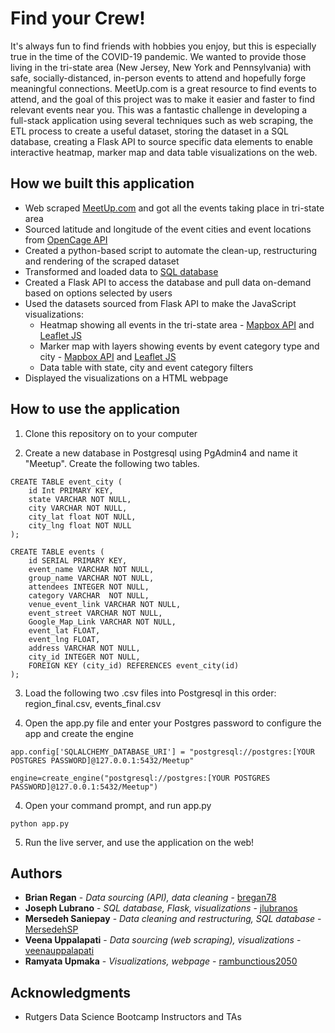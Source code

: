 # Find your Crew!

It's always fun to find friends with hobbies you enjoy, but this is especially true in the time of the COVID-19 pandemic. We wanted to provide those living in the tri-state area (New Jersey, New York and Pennsylvania) with safe, socially-distanced, in-person events to attend and hopefully forge meaningful connections. MeetUp.com is a great resource to find events to attend, and the goal of this project was to make it easier and faster to find relevant events near you. This was a fantastic challenge in developing a full-stack application using several techniques such as web scraping, the ETL process to create a useful dataset, storing the dataset in a SQL database, creating a Flask API to source specific data elements to enable interactive heatmap, marker map and data table visualizations on the web.

## How we built this application

* Web scraped [MeetUp.com](https://www.meetup.com/) and got all the events taking place in tri-state area
* Sourced latitude and longitude of the event cities and event locations from [OpenCage API](https://opencagedata.com/api)
* Created a python-based script to automate the clean-up, restructuring and rendering of the scraped dataset
* Transformed and loaded data to [SQL database](https://www.postgresql.org/)
* Created a Flask API to access the database and pull data on-demand based on options selected by users
* Used the datasets sourced from Flask API to make the JavaScript visualizations:
  * Heatmap showing all events in the tri-state area - [Mapbox API](https://docs.mapbox.com/api/overview/) and [Leaflet JS](https://leafletjs.com/)
  * Marker map with layers showing events by event category type and city - [Mapbox API](https://docs.mapbox.com/api/overview/) and [Leaflet JS](https://leafletjs.com/)
  * Data table with state, city and event category filters
* Displayed the visualizations on a HTML webpage

## How to use the application

1. Clone this repository on to your computer

2. Create a new database in Postgresql using PgAdmin4 and name it "Meetup". Create the following two tables.
```
CREATE TABLE event_city (
	id Int PRIMARY KEY,
	state VARCHAR NOT NULL,
	city VARCHAR NOT NULL,
	city_lat float NOT NULL,
	city_lng float NOT NULL	
);

CREATE TABLE events (
	id SERIAL PRIMARY KEY,
	event_name VARCHAR NOT NULL,
	group_name VARCHAR NOT NULL,
	attendees INTEGER NOT NULL,
	category VARCHAR  NOT NULL,
	venue_event_link VARCHAR NOT NULL,
	event_street VARCHAR NOT NULL,
	Google_Map_Link VARCHAR NOT NULL,
	event_lat FLOAT,
	event_lng FLOAT,
	address VARCHAR NOT NULL,
	city_id INTEGER NOT NULL, 
	FOREIGN KEY (city_id) REFERENCES event_city(id)
);

```
3. Load the following two .csv files into Postgresql in this order: region_final.csv, events_final.csv

4. Open the app.py file and enter your Postgres password to configure the app and create the engine
```
app.config['SQLALCHEMY_DATABASE_URI'] = "postgresql://postgres:[YOUR POSTGRES PASSWORD]@127.0.0.1:5432/Meetup"
```
```
engine=create_engine("postgresql://postgres:[YOUR POSTGRES PASSWORD]@127.0.0.1:5432/Meetup")
```
4. Open your command prompt, and run app.py
```
python app.py
```
5. Run the live server, and use the application on the web!

## Authors

* **Brian Regan** - *Data sourcing (API), data cleaning* - [bregan78](https://github.com/bregan78)
* **Joseph Lubrano** - *SQL database, Flask, visualizations* - [jlubranos](https://github.com/jlubranos)
* **Mersedeh Saniepay** - *Data cleaning and restructuring, SQL database* - [MersedehSP](https://github.com/MersedehSP)
* **Veena Uppalapati** - *Data sourcing (web scraping), visualizations* - [veenauppalapati](https://github.com/veenauppalapati)
* **Ramyata Upmaka** - *Visualizations, webpage* - [rambunctious2050](https://github.com/rambunctious2050)

## Acknowledgments

* Rutgers Data Science Bootcamp Instructors and TAs
